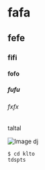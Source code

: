 # fafa
## fefe
### fifi
#### fofo
##### fufu
###### fxfx
taltal

![Image dj](https://octodex.github.com/images/catstello.png)

```
$ cd klto
tdspts
```
